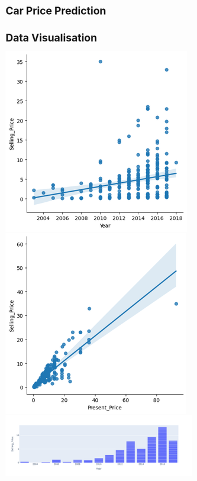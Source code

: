 # Car Price Prediction

# Data Visualisation
<img src='images/car1.png' />
<img src='images/car2.png' />
<img src='images/car3.png' />

